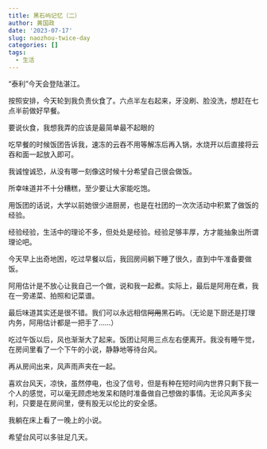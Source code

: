 ```yaml
---
title: 黑石屿记忆（二）
author: 黄国政
date: '2023-07-17'
slug: naozhou-twice-day
categories: []
tags:
  - 生活
---
```


<!--more-->

“泰利”今天会登陆湛江。

按照安排，今天轮到我负责伙食了。六点半左右起来，牙没刷、脸没洗，想赶在七点半前做好早餐。

要说伙食，我想我弄的应该是最简单最不起眼的

吃早餐的时候饭团告诉我，速冻的云吞不用等解冻后再入锅，水烧开以后直接将云吞和面一起放入即可。

我诚惶诚恐，从没有哪一刻像这时候十分希望自己很会做饭。

所幸味道并不十分糟糕，至少要让大家能吃饱。

用饭团的话说，大学以前她很少进厨房，也是在社团的一次次活动中积累了做饭的经验。

经验经验，生活中的理论不多，但处处是经验。经验足够丰厚，方才能抽象出所谓理论吧。

今天早上出奇地困，吃过早餐以后，我回房间躺下睡了很久，直到中午准备要做饭。

阿用估计是不放心让我自己一个做，说和我一起煮。实际上，最后是阿用在煮，我在一旁递菜、拍照和记菜谱。

最后味道其实还是很不错。我们可以永远相信~~阿用~~黑石屿。（无论是下厨还是打理内务，阿用估计都是一把手了……）

吃过午饭以后，风也渐渐大了起来。饭团让阿用三点左右便离开。我没有睡午觉，在房间里看了一个下午的小说，静静地等待台风。

再从房间出来，风声雨声夹在一起。

喜欢台风天，凉快，虽然停电，也没了信号，但是有种在短时间内世界只剩下我一个人的感觉，可以毫无顾虑地发呆和随时准备做自己想做的事情。无论风声多尖利，只要是在房间里，便有股无以伦比的安全感。

我躺在床上看了一晚上的小说。

希望台风可以多驻足几天。